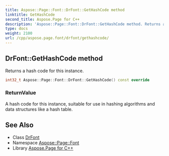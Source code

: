 ```yaml
---
title: Aspose::Page::Font::DrFont::GetHashCode method
linktitle: GetHashCode
second_title: Aspose.Page for C++
description: 'Aspose::Page::Font::DrFont::GetHashCode method. Returns a hash code for this instance in C++.'
type: docs
weight: 2100
url: /cpp/aspose.page.font/drfont/gethashcode/
---
```

## DrFont::GetHashCode method


Returns a hash code for this instance.

```cpp
int32_t Aspose::Page::Font::DrFont::GetHashCode() const override
```


### ReturnValue

A hash code for this instance, suitable for use in hashing algorithms and data structures like a hash table.

## See Also

* Class [DrFont](../)
* Namespace [Aspose::Page::Font](../../)
* Library [Aspose.Page for C++](../../../)
